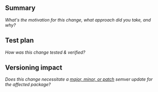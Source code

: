 <!-- Thanks for contributing to Webviz! To help us understand and review your PR, please fill out the following sections: -->

## Summary

_What's the motivation for this change, what approach did you take, and why?_

## Test plan

_How was this change tested & verified?_

## Versioning impact

_Does this change necessitate a [major, minor, or patch](https://semver.org/) semver update for the affected package?_

<!-- Feel free to also ping us on Slack about your PR. See the README on how to join our Slack workspace. -->
